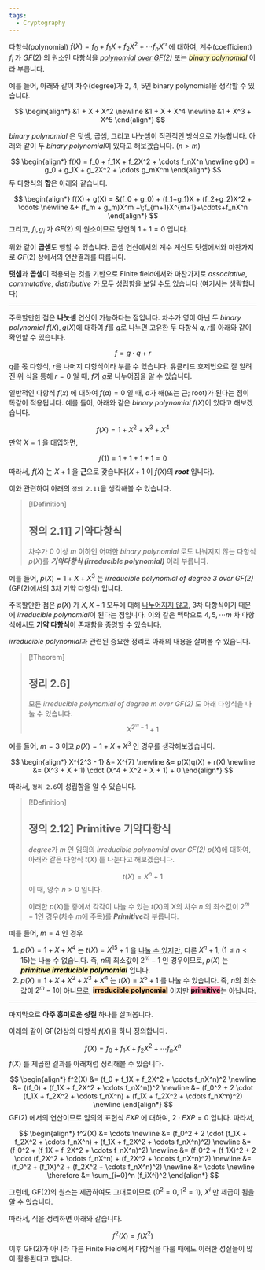 ```yaml
---
tags:
  - Cryptography
---
```

다항식(polynomial) $f(X) = f_0 + f_1X + f_2X^2 + \cdots f_nX^n$ 에 대하여, 계수(coefficient) $f_i$ 가 $GF(2)$ 의 원소인 다항식을 <u>*polynomial over GF(2)*</u> 또는 <mark style="background: #FFF3A3A6;">*binary polynomial*</mark> 이라 부릅니다.

예를 들어, 아래와 같이 차수(degree)가 2, 4, 5인 binary polynomial을 생각할 수 있습니다.

$$
\begin{align*}
&1 + X + X^2 \newline
&1 + X + X^4 \newline
&1 + X^3 + X^5
\end{align*}
$$

*binary polynomial* 은 덧셈, 곱셈, 그리고 나눗셈이 직관적인 방식으로 가능합니다.
아래와 같이 두 *binary polynomial*이 있다고 해보겠습니다. ($n > m$)

$$
\begin{align*}
f(X) = f_0 + f_1X + f_2X^2 + \cdots f_nX^n \newline
	g(X) = g_0 + g_1X + g_2X^2 + \cdots g_mX^m
\end{align*}
$$
두 다항식의 **합**은 아래와 같습니다.

$$
\begin{align*}
f(X) + g(X) = &(f_0 + g_0) + (f_1+g_1)X + (f_2+g_2)X^2 + \cdots \newline
&+ (f_m + g_m)X^m +\;f_{m+1}X^{m+1}+\cdots+f_nX^n
\end{align*}
$$
그리고, $f_i, g_i$ 가 $GF(2)$ 의 원소이므로 당연히 $1+1=0$ 입니다.

위와 같이 **곱셈**도 행할 수 있습니다.
곱셈 연산에서의 계수 계산도 덧셈에서와 마찬가지로 $GF(2)$ 상에서의 연산결과를 따릅니다.

**덧셈**과 **곱셈**이 적용되는 것을 기반으로 Finite field에서와 마찬가지로 *associative*, *commutative*, *distributive* 가 모두 성립함을 보일 수도 있습니다 (여기서는 생략합니다)

---

주목할만한 점은 **나눗셈** 연산이 가능하다는 점입니다.
차수가 영이 아닌 두 *binary polynomial* $f(X), g(X)$에 대하여 $f$를 $g$로 나누면 고유한 두 다항식 $q, r$를 아래와 같이 확인할 수 있습니다.

$$
f = g \cdot q + r
$$
$q$를 몫 다항식, $r$을 나머지 다항식이라 부를 수 있습니다.
유클리드 호제법으로 잘 알려진 위 식을 통해 $r=0$ 일 때, $f$가 $g$로 나누어짐을 알 수 있습니다.

일반적인 다항식 $f(x)$ 에 대하여 $f(a) = 0$ 일 때, $a$가 해(또는 근; root)가 된다는 점이 똑같이 적용됩니다.
예를 들어, 아래와 같은 *binary polynomial* $f(X)$이 있다고 해보겠습니다.

$$
f(X) = 1 + X^2 + X^3 + X^4
$$
만약 $X=1$ 을 대입하면,

$$
f(1) = 1 + 1 + 1 + 1 = 0
$$
따라서, $f(X)$ 는 $X + 1$ 을 **근**으로 갖습니다($X+1$ 이 $f(X)$의 ***root*** 입니다).

이와 관련하여 아래의 `정의 2.11`을 생각해볼 수 있습니다.


> [!Definition]
> ## 정의 2.11] 기약다항식
> 
> 차수가 $0$ 이상 $m$ 이하인 어떠한 *binary polynomial* 로도 나눠지지 않는 다항식 $p(X)$를 ***기약다항식 (irreducible polynomial)*** 이라 부릅니다.
 
 예를 들어, $p(X) = 1 + X + X^3$ 는 *irreducible polynomial of degree 3 over GF(2)*(GF(2)에서의 3차 기약 다항식) 입니다.

주목할만한 점은 $p(X)$ 가 $X, X+1$ 모두에 대해 <u>나누어지지 않고</u>, 3차 다항식이기 때문에 *irreducible polynomial*이 된다는 점입니다.
이와 같은 맥락으로 $4, 5, \cdots m$ 차 다항식에서도 **기약 다항식**이 존재함을 증명할 수 있습니다.

*irreducible polynomial*과 관련된 중요한 정리로 아래의 내용을 살펴볼 수 있습니다.

> [!Theorem]
> ## 정리 2.6]
> 모든 *irreducible polynomial of degree m over GF(2)* 도 아래 다항식을 나눌 수 있습니다.
> $$
> X^{2^m - 1} + 1
> $$

예를 들어, $m=3$ 이고 $p(X) = 1 + X + X^3$ 인 경우를 생각해보겠습니다.

$$
\begin{align*}
X^{2^3 - 1} &= X^{7} \newline
&= p(X)q(X) + r(X) \newline
&= (X^3 + X + 1) \cdot (X^4 + X^2 + X + 1) + 0
\end{align*}
$$

따라서, `정리 2.6`이 성립함을 알 수 있습니다.

> [!Definition]
> ## 정의 2.12] Primitive 기약다항식
> *degree*가 $m$ 인 임의의 *irreducible polynomial over GF(2)* $p(X)$에 대하여, 아래와 같은 다항식 $t(X)$ 를 나눈다고 해보겠습니다.
> 
> $$
> t(X) = X^n + 1
> $$
> 이 때, 양수 $n > 0$ 입니다.
> 
> 이러한 $p(X)$들 중에서 각각이 나눌 수 있는 $t(X)$의 X의 차수 $n$ 의 최소값이 $2^m - 1$인 경우(차수 $m$에 주목)를 ***Primitive***라 부릅니다.

예를 들어, $m=4$ 인 경우
1. $p(X) = 1 + X + X^4$ 는 $t(X) = X^{15} + 1$ 을 <u>나눌 수 있지만</u>, 다른 $X^n + 1, \;(1 \le n < 15)$는 나눌 수 없습니다. 즉, $n$의 최소값이 $2^m - 1$ 인 경우이므로, $p(X)$ 는 <mark style="background: #FFF3A3A6;">***primitive irreducible polynomial***</mark> 입니다.
2. $p(X) = 1 + X + X^2 + X^3 + X^4$ 는 $t(X) = X^5 + 1$ 를 나눌 수 있습니다. 즉, $n$의 최소값이 $2^m-1$이 아니므로, <mark style="background: #FFB86CA6;">**irreducible polynomial**</mark> 이지만 <mark style="background: #FF5582A6;">**primitive**</mark>는 아닙니다.


---

마지막으로 **아주 흥미로운 성질** 하나를 살펴봅니다.

아래와 같이 GF(2)상의 다항식 $f(X)$을 하나 정의합니다.

$$
f(X) = f_0 + f_1X + f_2X^2 + \cdots f_nX^n
$$
$f(X)$ 를 제곱한 결과를 아래처럼 정리해볼 수 있습니다.

$$
\begin{align*}
f^2(X) &= (f_0 + f_1X + f_2X^2 + \cdots f_nX^n)^2 \newline
&= ((f_0) + (f_1X + f_2X^2 + \cdots f_nX^n))^2 \newline
&= (f_0^2 + 2 \cdot (f_1X + f_2X^2 + \cdots f_nX^n) + (f_1X + f_2X^2 + \cdots f_nX^n)^2) \newline
\end{align*}
$$
GF(2) 에서의 연산이므로 임의의 표현식 $EXP$ 에 대하여, $2 \cdot EXP = 0$ 입니다.
따라서,

$$ 
\begin{align*}
f^2(X) &= \cdots \newline
&= (f_0^2 + 2 \cdot (f_1X + f_2X^2 + \cdots f_nX^n) + (f_1X + f_2X^2 + \cdots f_nX^n)^2) \newline
&= (f_0^2 + (f_1X + f_2X^2 + \cdots f_nX^n)^2) \newline
&= (f_0^2 + (f_1X)^2 + 2 \cdot (f_2X^2 + \cdots f_nX^n) + (f_2X^2 + \cdots f_nX^n)^2) \newline
&= (f_0^2 + (f_1X)^2 + (f_2X^2 + \cdots f_nX^n)^2) \newline
&= \cdots \newline
\therefore &= \sum_{i=0}^n (f_iX^i)^2
\end{align*}
$$

그런데, GF(2)의 원소는 제곱하여도 그대로이므로 ($0^2 = 0, 1^2 = 1$), $X^i$ 만 제곱이 됨을 알 수 있습니다.

따라서, 식을 정리하면 아래와 같습니다.

$$
f^2(X) = f(X^2)
$$
이후 GF(2)가 아니라 다른 Finite Field에서 다항식을 다룰 때에도 이러한 성질들이 많이 활용된다고 합니다.